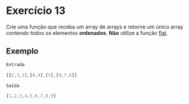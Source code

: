 # Exercício 13

Crie uma função que receba um array de arrays e retorne um único array contendo todos os elementos **ordenados**. **Não** utilize a função [flat](https://developer.mozilla.org/pt-BR/docs/Web/JavaScript/Reference/Global_Objects/Array/flat).

## Exemplo


```jsx
Entrada

[[2,3,1],[8,4],[5],[9,7,6]]

Saída

[1,2,3,4,5,6,7,8,9]
```